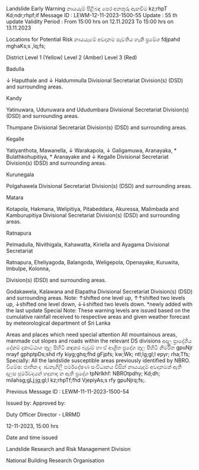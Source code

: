 Landslide Early Warning නායයෑම් පිළිබඳ පෙර අනතුරු ඇඟවීම kz;rhpT Kd;ndr;rhpf;if Message ID : LEWM-12-11-2023-1500-55 Update : 55 th update Validity Period : From 15:00 hrs on 12.11.2023 To 15:00 hrs on 13.11.2023

Locations for Potential Risk නායයෑමේ අවදානම පැවතිය හැකි ප්‍රමේශ fdjpahd mghaKs;s ,lq;fs;

District Level 1 (Yellow) Level 2 (Amber) Level 3 (Red)

Badulla

↓ Haputhale and ↓ Haldummulla Divisional Secretariat Division(s) (DSD) and surrounding areas.

Kandy

Yatinuwara, Udunuwara and Ududumbara Divisional Secretariat Division(s) (DSD) and surrounding areas.

Thumpane Divisional Secretariat Division(s) (DSD) and surrounding areas.

Kegalle

Yatiyanthota, Mawanella, ↓ Warakapola, ↓ Galigamuwa, Aranayaka, * Bulathkohupitiya, * Aranayake and ↓ Kegalle Divisional Secretariat Division(s) (DSD) and surrounding areas.

Kurunegala

Polgahawela Divisional Secretariat Division(s) (DSD) and surrounding areas.

Matara

Kotapola, Hakmana, Welipitiya, Pitabeddara, Akuressa, Malimbada and Kamburupitiya Divisional Secretariat Division(s) (DSD) and surrounding areas.

Ratnapura

Pelmadulla, Nivithigala, Kahawatta, Kiriella and Ayagama Divisional Secretariat

Ratnapura, Eheliyagoda, Balangoda, Weligepola, Openayake, Kuruwita, Imbulpe, Kolonna,

Division(s) (DSD) and surrounding areas.

Godakawela, Kalawana and Elapatha Divisional Secretariat Division(s) (DSD) and surrounding areas. Note: ↑shifted one level up, ↑↑shifted two levels up, ↓shifted one level down, ↓↓shifted two levels down. *newly added with the last update Special Note: These warning levels are issued based on the cumulative rainfall received to respective areas and given weather forecast by meteorological department of Sri Lanka

Areas and places which need special attention All mountainous areas, manmade cut slopes and roads within the relevant DS divisions අදාල ප්‍රාදේශීය දේකම් දකාට්ඨාශ තුල පිහිටි කඳුකර බෑවුම් හා ඒ ආශ්‍රිත ප්‍රදේශ තුල පිහිටි නිර්මිත gpuNjr nrayf gphptpDs;shd rfy kiyg;ghq;fhd gFjpfs; kw;Wk; ntl;lg;gl;l epyr; rha;Tfs; Specially: All the landslide susceptible areas previously identified by NBRO. විමේෂ: ජාතික ද ාඩනැගිලි පර්මදේෂණ සංවිධානය විසින් නායයෑදම් අවදානමක් ඇති දලස පුර්මවදයන් හදුනාද න ඇති ප්‍රදේශ tpNrlkhf: NBROtpdhy; Kd;dh; milahsg;gLj;jg;gl;l kz;rhpTf;fhd VjepiyAs;s rfy gpuNjrq;fs;.

Previous Message ID : LEWM-11-11-2023-1500-54

Issued by: Approved by:

Duty Officer Director - LRRMD

12-11-2023, 15:00 hrs

Date and time issued

Landslide Research and Risk Management Division

National Building Research Organisation
